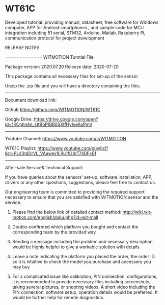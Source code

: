 # WT61C
Developed tutorial: providing manual, datasheet, free software
for Windows computer, APP for Android smartphones , and sample code for
MCU integration including 51 serial, STM32, Arduino, Matlab, Raspberry Pi,
communication protocol for project development

RELEASE NOTES

=============
WITMOTION Turotial File 

Package version: 2020.07.20
Release date:    2020-07-20

This package contains all necessary files for set-up of the sensor.

Unzip the .zip file and you will have a directory containing the files.

-----------

Document download link:

Github 
https://github.com/WITMOTION/WT61C

Google Drive: 
https://drive.google.com/open?id=1KCphnAn_sttBbPlGB0SXtfHyIveAoPmV

-----------
Youtube Channel: 
https://www.youtube.com/c/WITMOTION

WT61C Playlist: 
https://www.youtube.com/playlist?list=PL43tdDrVL_VAawev1LRu1fD4rT74DFsE1

-----------
After-sale Service& Technical Support: 

If you have queries about the sensors' set-up, software installation, APP, drivers or any other questions, suggestions, please feel free to contact us.

Our engineering team is committed to providing the required support necessary to ensure that you are satisfied with WITMOTION sensor and the service.

1. Please find the below link of detailed contact method: 
http://wiki.wit-motion.com/english/doku.php?id=wit-mall

2. Double-confirmed which platform you bought and contact the corresponding team by the provided way

3. Sending a message including the problem and necessary description would be highly helpful to give a workable solution with details

4. Leave a note indicating the platform you placed the order, the order ID, so it is intuitive to check the model you purchase and accessory you may buy

5. For a complicated issue like calibration, PIN connection, configurations, it is recommended to provide necessary files including screenshots, 
taking several pictures, or shooting videos. A short video including the PIN connection, software setup, operation details would be preferred.
It would be further help for remote diagnostics.
